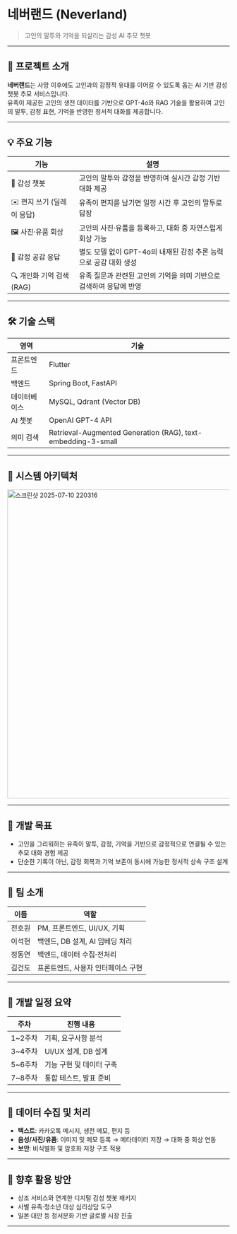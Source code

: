 # 네버랜드 (Neverland)
> 고인의 말투와 기억을 되살리는 감성 AI 추모 챗봇

---

## 📌 프로젝트 소개

**네버랜드**는 사망 이후에도 고인과의 감정적 유대를 이어갈 수 있도록 돕는 AI 기반 감성 챗봇 추모 서비스입니다.  
유족이 제공한 고인의 생전 데이터를 기반으로 GPT-4o와 RAG 기술을 활용하여 고인의 말투, 감정 표현, 기억을 반영한 정서적 대화를 제공합니다.

---

## 💡 주요 기능

| 기능 | 설명 |
|------|------|
| 🧠 감성 챗봇 | 고인의 말투와 감정을 반영하여 실시간 감정 기반 대화 제공 |
| ✉️ 편지 쓰기 (딜레이 응답) | 유족이 편지를 남기면 일정 시간 후 고인의 말투로 답장 |
| 🖼️ 사진·유품 회상 | 고인의 사진·유품을 등록하고, 대화 중 자연스럽게 회상 가능 |
| 🧾 감정 공감 응답 | 별도 모델 없이 GPT-4o의 내재된 감정 추론 능력으로 공감 대화 생성 |
| 🔍 개인화 기억 검색 (RAG) | 유족 질문과 관련된 고인의 기억을 의미 기반으로 검색하여 응답에 반영 |

---

## 🛠️ 기술 스택

| 영역 | 기술 |
|------|------|
| 프론트엔드 | Flutter |
| 백엔드 | Spring Boot, FastAPI |
| 데이터베이스 | MySQL, Qdrant (Vector DB) |
| AI 챗봇 | OpenAI GPT-4 API |
| 의미 검색 | Retrieval-Augmented Generation (RAG), text-embedding-3-small |

---

## 🧪 시스템 아키텍처

<img width="1268" height="699" alt="스크린샷 2025-07-10 220316" src="https://github.com/user-attachments/assets/18194771-46e1-46a7-8242-0074aeffdde5" />

---

## 🎯 개발 목표

- 고인을 그리워하는 유족이 말투, 감정, 기억을 기반으로 감정적으로 연결될 수 있는 추모 대화 경험 제공
- 단순한 기록이 아닌, 감정 회복과 기억 보존이 동시에 가능한 정서적 상속 구조 설계

---

## 👥 팀 소개

| 이름 | 역할 |
|------|------|
| 전호원 | PM, 프론트엔드, UI/UX, 기획 |
| 이석현 | 백엔드, DB 설계, AI 임베딩 처리 |
| 정동연 | 백엔드, 데이터 수집·전처리 |
| 김건도 | 프론트엔드, 사용자 인터페이스 구현 |

---

## 📅 개발 일정 요약

| 주차 | 진행 내용 |
|------|-----------|
| 1~2주차 | 기획, 요구사항 분석 |
| 3~4주차 | UI/UX 설계, DB 설계 |
| 5~6주차 | 기능 구현 및 데이터 구축 |
| 7~8주차 | 통합 테스트, 발표 준비 |

---

## 📂 데이터 수집 및 처리

- **텍스트**: 카카오톡 메시지, 생전 메모, 편지 등
- **음성/사진/유품**: 이미지 및 메모 등록 → 메타데이터 저장 → 대화 중 회상 연동
- **보안**: 비식별화 및 암호화 저장 구조 적용

---

## 🚀 향후 활용 방안

- 상조 서비스와 연계한 디지털 감성 챗봇 패키지
- 사별 유족·청소년 대상 심리상담 도구
- 일본·대만 등 정서문화 기반 글로벌 시장 진출

---

